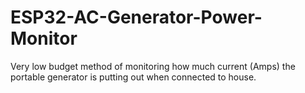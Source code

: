 # ESP32-AC-Generator-Power-Monitor
Very low budget method of monitoring how much current (Amps) the portable generator is putting out when connected to house.
